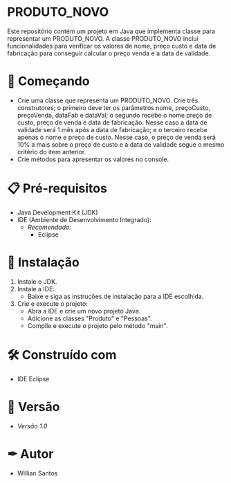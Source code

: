 # PRODUTO_NOVO

Este repositório contém um projeto em Java que implementa classe para representar um PRODUTO_NOVO. A classe PRODUTO_NOVO inclui funcionalidades para verificar os valores de nome, preço custo e data de fabricação para conseguir calcular o preço venda e a data de validade.

# 🚀 Começando

- Crie uma classe que representa um PRODUTO_NOVO. Crie três construtores; o primeiro deve ter os parâmetros nome, preçoCusto, preçoVenda, dataFab e dataVal; o segundo recebe o nome preço de custo, preço de venda e data de fabricação. Nesse caso a data de validade será 1 mês após a data de fabricação; e o terceiro recebe apenas o nome e preço de custo. Nesse caso, o preço de venda será 10% a mais sobre o preço de custo e a data de validade segue o mesmo critério do item anterior.
- Crie métodos para apresentar os valores no console.
  
# 📋 Pré-requisitos

- Java Development Kit (JDK)
- IDE (Ambiente de Desenvolvimento Integrado):
  - *Recomendado:*
    - Eclipse

# 🔧 Instalação

1. Instale o JDK.
2. Instale a IDE:
   - Baixe e siga as instruções de instalação para a IDE escolhida.
3. Crie e execute o projeto:
   - Abra a IDE e crie um novo projeto Java.
   - Adicione as classes "Produto" e "Pessoas".
   - Compile e execute o projeto pelo método "main".

# 🛠 Construído com 

- IDE Eclipse

# 📌 Versão

- *Versão 1.0*

# ✒ Autor

- Willian Santos
